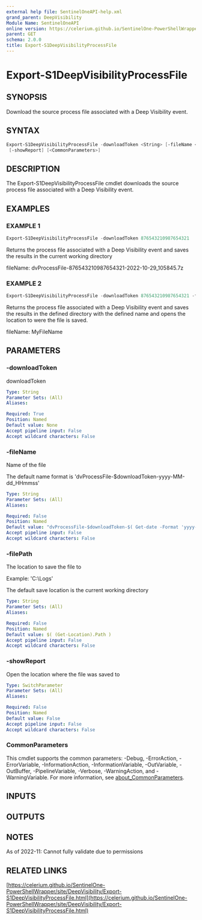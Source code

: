 ```yaml
---
external help file: SentinelOneAPI-help.xml
grand_parent: DeepVisibility
Module Name: SentinelOneAPI
online version: https://celerium.github.io/SentinelOne-PowerShellWrapper/site/DeepVisibility/Export-S1DeepVisibilityProcessFile.html
parent: GET
schema: 2.0.0
title: Export-S1DeepVisibilityProcessFile
---
```


# Export-S1DeepVisibilityProcessFile

## SYNOPSIS
Download the source process file associated with a Deep Visibility event.

## SYNTAX

```powershell
Export-S1DeepVisibilityProcessFile -downloadToken <String> [-fileName <String>] [-filePath <String>]
 [-showReport] [<CommonParameters>]
```

## DESCRIPTION
The Export-S1DeepVisibilityProcessFile cmdlet downloads the source process file associated with a Deep Visibility event.

## EXAMPLES

### EXAMPLE 1
```powershell
Export-S1DeepVisibilityProcessFile -downloadToken 876543210987654321
```

Returns the process file associated with a Deep Visibility event and saves the results in the current working directory

fileName:
    dvProcessFile-876543210987654321-2022-10-29_105845.7z

### EXAMPLE 2
```powershell
Export-S1DeepVisibilityProcessFile -downloadToken 876543210987654321 -fileName MyFileName -filePath C:\Logs -showReport
```

Returns the process file associated with a Deep Visibility event and saves the results in the defined directory with the defined name
and opens the location to were the file is saved.

fileName:
    MyFileName

## PARAMETERS

### -downloadToken
downloadToken

```yaml
Type: String
Parameter Sets: (All)
Aliases:

Required: True
Position: Named
Default value: None
Accept pipeline input: False
Accept wildcard characters: False
```

### -fileName
Name of the file

The default name format is 'dvProcessFile-$downloadToken-yyyy-MM-dd_HHmmss'

```yaml
Type: String
Parameter Sets: (All)
Aliases:

Required: False
Position: Named
Default value: "dvProcessFile-$downloadToken-$( Get-date -Format 'yyyy-MM-dd_HHmmss' )"
Accept pipeline input: False
Accept wildcard characters: False
```

### -filePath
The location to save the file to

Example: 'C:\Logs'

The default save location is the current working directory

```yaml
Type: String
Parameter Sets: (All)
Aliases:

Required: False
Position: Named
Default value: $( (Get-Location).Path )
Accept pipeline input: False
Accept wildcard characters: False
```

### -showReport
Open the location where the file was saved to

```yaml
Type: SwitchParameter
Parameter Sets: (All)
Aliases:

Required: False
Position: Named
Default value: False
Accept pipeline input: False
Accept wildcard characters: False
```

### CommonParameters
This cmdlet supports the common parameters: -Debug, -ErrorAction, -ErrorVariable, -InformationAction, -InformationVariable, -OutVariable, -OutBuffer, -PipelineVariable, -Verbose, -WarningAction, and -WarningVariable. For more information, see [about_CommonParameters](http://go.microsoft.com/fwlink/?LinkID=113216).

## INPUTS

## OUTPUTS

## NOTES
As of 2022-11:
    Cannot fully validate due to permissions

## RELATED LINKS

[https://celerium.github.io/SentinelOne-PowerShellWrapper/site/DeepVisibility/Export-S1DeepVisibilityProcessFile.html](https://celerium.github.io/SentinelOne-PowerShellWrapper/site/DeepVisibility/Export-S1DeepVisibilityProcessFile.html)


